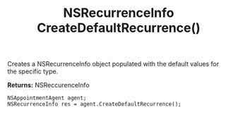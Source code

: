 ﻿---
uid: crmscript_ref_NSAppointmentAgent_CreateDefaultRecurrence
title: NSRecurrenceInfo CreateDefaultRecurrence()
intellisense: NSAppointmentAgent.CreateDefaultRecurrence
keywords: NSAppointmentAgent, CreateDefaultRecurrence
so.topic: reference
---

Creates a NSRecurrenceInfo object populated with the default values for the specific type.


**Returns:** NSReccurenceInfo

```crmscript
NSAppointmentAgent agent;
NSRecurrenceInfo res = agent.CreateDefaultRecurrence();
```

